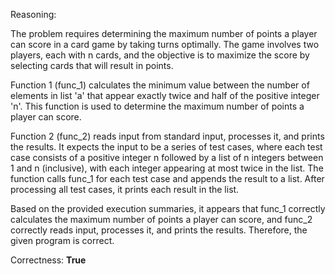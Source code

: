 Reasoning: 

The problem requires determining the maximum number of points a player can score in a card game by taking turns optimally. The game involves two players, each with n cards, and the objective is to maximize the score by selecting cards that will result in points.

Function 1 (func_1) calculates the minimum value between the number of elements in list 'a' that appear exactly twice and half of the positive integer 'n'. This function is used to determine the maximum number of points a player can score.

Function 2 (func_2) reads input from standard input, processes it, and prints the results. It expects the input to be a series of test cases, where each test case consists of a positive integer n followed by a list of n integers between 1 and n (inclusive), with each integer appearing at most twice in the list. The function calls func_1 for each test case and appends the result to a list. After processing all test cases, it prints each result in the list.

Based on the provided execution summaries, it appears that func_1 correctly calculates the maximum number of points a player can score, and func_2 correctly reads input, processes it, and prints the results. Therefore, the given program is correct.

Correctness: **True**